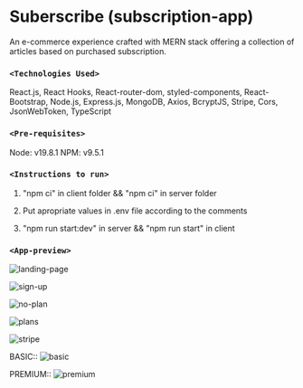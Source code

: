 # Suberscribe (subscription-app)
An e-commerce experience crafted with MERN stack offering a collection of articles based on purchased subscription.

### `<Technologies Used>`
React.js,
React Hooks,
React-router-dom,
styled-components,
React-Bootstrap,
Node.js,
Express.js,
MongoDB,
Axios,
BcryptJS,
Stripe,
Cors,
JsonWebToken,
TypeScript

### `<Pre-requisites>`
Node: v19.8.1
NPM: v9.5.1

### `<Instructions to run>`
1) "npm ci" in client folder && "npm ci" in server folder
   
3) Put apropriate values in .env file according to the comments
   
4) "npm run start:dev" in server && "npm run start" in client

### `<App-preview>`

![landing-page](https://github.com/RAW85/Suberscribe/assets/91591635/698a9161-dd79-4910-8c38-34737cbf908b)

![sign-up](https://github.com/RAW85/Suberscribe/assets/91591635/e247de5f-8c49-49cd-8f8d-da791bab5a1d)

![no-plan](https://github.com/RAW85/Suberscribe/assets/91591635/af2da966-bf0f-4937-adec-fe489f6c3811)

![plans](https://github.com/RAW85/Suberscribe/assets/91591635/26903693-0d92-466b-ad2a-c9169b21e030)

![stripe](https://github.com/RAW85/Suberscribe/assets/91591635/01dd59a1-ef52-4931-9895-8d63ff983140)

BASIC::
![basic](https://github.com/RAW85/Suberscribe/assets/91591635/a9a70a97-2569-4d35-ac5c-f0147a31eefa)

PREMIUM::
![premium](https://github.com/RAW85/Suberscribe/assets/91591635/aa50dd17-5f86-4d17-9321-14b928d73726)
